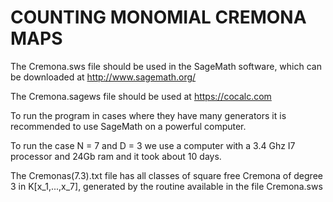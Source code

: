 # COUNTING MONOMIAL CREMONA MAPS

The Cremona.sws file should be used in the SageMath software, which can be downloaded at http://www.sagemath.org/

The Cremona.sagews file should be used at https://cocalc.com

To run the program in cases where they have many generators it is recommended to use SageMath on a powerful computer.

To run the case N = 7 and D = 3 we use a computer with a 3.4 Ghz I7 processor and 24Gb ram and it took about 10 days.

The Cremonas(7.3).txt file has all classes of square free Cremona of degree 3 in K[x_1,...,x_7], generated by the routine available in the file Cremona.sws
